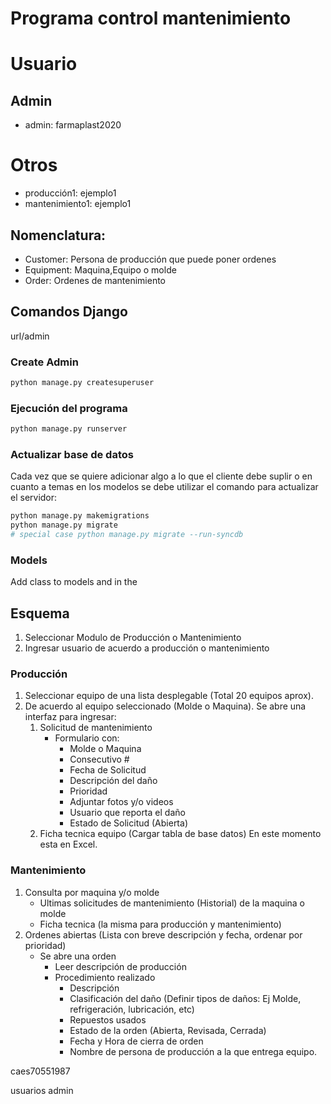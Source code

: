 # Programa control mantenimiento

# Usuario
## Admin
- admin: farmaplast2020

# Otros
- producción1: ejemplo1
- mantenimiento1: ejemplo1

## Nomenclatura:
- Customer: Persona de producción que puede poner ordenes
- Equipment: Maquina,Equipo o molde
- Order: Ordenes de mantenimiento 

## Comandos Django
url/admin

### Create Admin
 ```bash
 python manage.py createsuperuser
 ```

### Ejecución del programa
 ```bash
 python manage.py runserver
 ```

### Actualizar base de datos
 Cada vez que se quiere adicionar algo a lo que el cliente debe suplir o en cuanto a temas en los modelos se debe utilizar el comando para actualizar el servidor:
 ```bash
 python manage.py makemigrations
 python manage.py migrate
 # special case python manage.py migrate --run-syncdb
 ```

### Models
Add class to models and in the 



## Esquema
1. Seleccionar Modulo de Producción o Mantenimiento
2. Ingresar usuario de acuerdo a producción o mantenimiento

### Producción
1. Seleccionar equipo de una lista desplegable (Total 20 equipos aprox). 
2. De acuerdo al equipo seleccionado (Molde o Maquina). Se abre una interfaz para ingresar:
   1. Solicitud de mantenimiento
      - Formulario con:
        - Molde o Maquina
        - Consecutivo #
        - Fecha de Solicitud
        - Descripción del daño
        - Prioridad
        - Adjuntar fotos y/o videos
        - Usuario que reporta el daño
        - Estado de Solicitud (Abierta)
   2. Ficha tecnica equipo (Cargar tabla de base datos) En este momento esta en Excel.

### Mantenimiento
1. Consulta por maquina y/o molde
   - Ultimas solicitudes de mantenimiento (Historial) de la maquina o molde
   - Ficha tecnica (la misma para producción y mantenimiento)
2. Ordenes abiertas (Lista con breve descripción y fecha, ordenar por prioridad)
   - Se abre una orden
     - Leer descripción de producción
     - Procedimiento realizado
       - Descripción
       - Clasificación del daño (Definir tipos de daños: Ej Molde, refrigeración, lubricación, etc)
       - Repuestos usados
       - Estado de la orden (Abierta, Revisada, Cerrada)
       - Fecha y Hora de cierra de orden
       - Nombre de persona de producción a la que entrega equipo.


caes70551987

usuarios
admin
